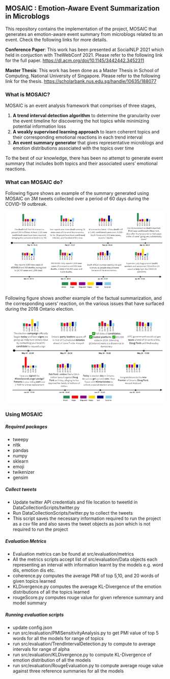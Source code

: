 ## MOSAIC : Emotion-Aware Event Summarization in Microblogs
This repository contains the implementation of the project, MOSAIC that generates an emotion-aware event summary from microblogs related to an event. Check the following links for more details.

**Conference Paper**: This work has been presented at SocialNLP 2021 which held in conjuction with TheWebConf 2021. Please refer to the following link for the full paper.
https://dl.acm.org/doi/10.1145/3442442.3452311

**Master Thesis**: This work has been done as a Master Thesis in School of Computing, National University of Singapore. Please refer to the following link for the thesis.
https://scholarbank.nus.edu.sg/handle/10635/188077

### What is MOSAIC?
MOSAIC is an event analysis framework that comprises of three stages,
1. **A trend interval detection algorithm** to determine the granularity over the event timeline for discovering the hot topics while minimizing potential information loss
2. **A weakly supervised learning approach** to learn coherent topics and their corresponding emotional reactions in each trend interval
3. **An event summary generator** that gives representative microblogs and emotion distributions associated with the topics over time

To the best of our knowledge, there has been no attempt to generate event summary that includes both topics and their associated users’ emotional reactions.

### What can MOSAIC do?
Following figure shows an example of the summary generated using MOSAIC on 3M tweets collected over a period of 60 days during the COVID-19 outbreak.
<p align="center">
<img src="SampleSummary/covidOutbreak.PNG" width="600" align="center">
</p>

Following figure shows another example of the factual summarization, and the corresponding users’ reaction, on the various issues that have surfaced during the
2018 Ontario election.
<p align="center">
<img src="SampleSummary/ontarioElection.PNG" width="600">
</p>

### Using MOSAIC
##### Required packages
* tweepy
* nltk
* pandas
* numpy
* sklearn
* emoji
* twikenizer
* gensim

##### Collect tweets
* Update twitter API credentials and file location to tweetId in DataCollectionScripts/twitter.py
* Run DataCollectionScripts/twitter.py to collect the tweets
* This script saves the necessary information required to run the project as a csv file and also saves the tweet objects as json which is not required to run the project

##### Evaluation Metrics
* Evaluation metrics can be found at src/evaluation/metrics
* All the metrics scripts accept list of src/evaluation/Data objects each representing an interval with information learnt by the models e.g. word dis, emotion dis etc.
* coherence.py computes the average PMI of top 5,10, and 20 words of given topics learned
* KLDivergence.py computes the average KL-Divergence of the emotion distributions of all the topics learned
* rougeScore.py computes rouge value for given reference summary and model summary

##### Running evaluation scripts
* update config.json
* run src/evaluation/PMISensitivityAnalysis.py to get PMI value of top 5 words for all the models for range of topics
* run src/evaluation/TrendIntervalDetection.py to compute to average intervals for range of alpha
* run src/evaluation/KLDivergence.py to compute KL-Divergence of emotion distribution of all the models
* run src/evaluation/RougeEvaluation.py to compute average rouge value against three reference summaries for all the models
